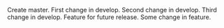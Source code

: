 Create master.
First change in develop.
Second change in develop.
Third change in develop.
Feature for future release.
Some change in feature.
